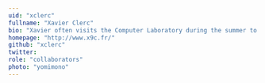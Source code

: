 ```yaml
---
uid: "xclerc"
fullname: "Xavier Clerc"
bio: "Xavier often visits the Computer Laboratory during the summer to work on the OCaml-Java project."
homepage: "http://www.x9c.fr/"
github: "xclerc"
twitter:
role: "collaborators"
photo: "yomimono"
---
```

